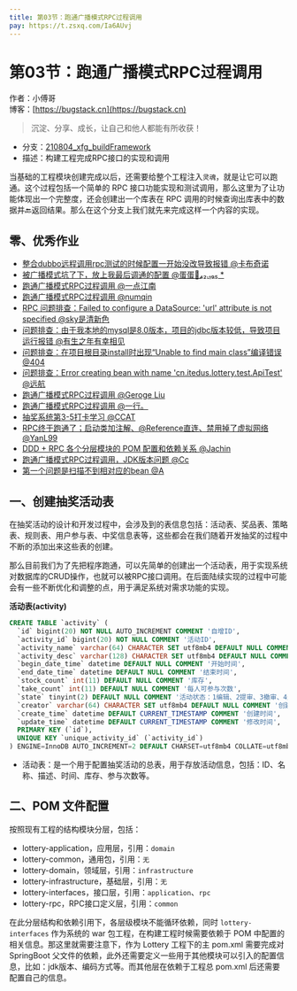 ```yaml
---
title: 第03节：跑通广播模式RPC过程调用
pay: https://t.zsxq.com/Ia6AUvj
---
```


# 第03节：跑通广播模式RPC过程调用

作者：小傅哥
<br/>博客：[https://bugstack.cn](https://bugstack.cn)

>沉淀、分享、成长，让自己和他人都能有所收获！

- 分支：[210804_xfg_buildFramework](https://gitcode.net/KnowledgePlanet/Lottery/-/tree/210804_xfg_buildFramework)
- 描述：构建工程完成RPC接口的实现和调用

当基础的工程模块创建完成以后，还需要给整个工程注入`灵魂`，就是让它可以跑通。这个过程包括一个简单的 RPC 接口功能实现和测试调用，那么这里为了让功能体现出一个完整度，还会创建出一个库表在 RPC 调用的时候查询出库表中的数据并🔙返回结果。那么在这个分支上我们就先来完成这样一个内容的实现。

## 零、优秀作业

- [整合dubbo远程调用rpc测试的时候配置一开始没改导致报错 @卡布奇诺](https://t.zsxq.com/06JaiyFIm)
- [被广播模式坑了下，放上我最后调通的配置 @蛋蛋🏃₄₂.₁₉₅ *](https://t.zsxq.com/06F2V3FqJ)
- [跑通广播模式RPC过程调用 @一点江南](https://t.zsxq.com/06uB27eIu)
- [跑通广播模式RPC过程调用 @numqin](https://t.zsxq.com/06R3rBEA2)
- [RPC 问题排查：Failed to configure a DataSource: 'url' attribute is not specified @sky是清新色](https://t.zsxq.com/06uRvJema)
- [问题排查：由于我本地的mysql是8.0版本，项目的jdbc版本较低，导致项目运行报错 @有生之年有幸相见](https://t.zsxq.com/06vbUNNbe)
- [问题排查：在项目根目录install时出现“Unable to find main class”编译错误 @404](https://t.zsxq.com/06FaqVneM)
- [问题排查：Error creating bean with name 'cn.itedus.lottery.test.ApiTest' @远航](https://t.zsxq.com/06rj6E6QZ)
- [跑通广播模式RPC过程调用 @Geroge Liu](https://t.zsxq.com/06B2NFMBm)
- [跑通广播模式RPC过程调用 @一行。](https://t.zsxq.com/06rjuNFYR)
- [抽奖系统第3-5打卡学习 @CCAT](https://t.zsxq.com/06VRNZfe2)
- [RPC终于跑通了；启动类加注解、@Reference直连、禁用掉了虚拟网络 @YanL99](https://t.zsxq.com/06EIMR7ee)
- [DDD + RPC 各个分层模块的 POM 配置和依赖关系 @Jachin](https://t.zsxq.com/07EqJqRrN)
- [跑通广播模式RPC过程调用，JDK版本问题 @Cc](https://t.zsxq.com/0cJf5EQIc)
- [第一个问题是扫描不到相对应的bean @A](https://t.zsxq.com/0c9V7T8PT)

## 一、创建抽奖活动表

在抽奖活动的设计和开发过程中，会涉及到的表信息包括：活动表、奖品表、策略表、规则表、用户参与表、中奖信息表等，这些都会在我们随着开发抽奖的过程中不断的添加出来这些表的创建。

那么目前我们为了先把程序跑通，可以先简单的创建出一个活动表，用于实现系统对数据库的CRUD操作，也就可以被RPC接口调用。在后面陆续实现的过程中可能会有一些不断优化和调整的点，用于满足系统对需求功能的实现。

**活动表(activity)**

```sql
CREATE TABLE `activity` (
  `id` bigint(20) NOT NULL AUTO_INCREMENT COMMENT '自增ID',
  `activity_id` bigint(20) NOT NULL COMMENT '活动ID',
  `activity_name` varchar(64) CHARACTER SET utf8mb4 DEFAULT NULL COMMENT '活动名称',
  `activity_desc` varchar(128) CHARACTER SET utf8mb4 DEFAULT NULL COMMENT '活动描述',
  `begin_date_time` datetime DEFAULT NULL COMMENT '开始时间',
  `end_date_time` datetime DEFAULT NULL COMMENT '结束时间',
  `stock_count` int(11) DEFAULT NULL COMMENT '库存',
  `take_count` int(11) DEFAULT NULL COMMENT '每人可参与次数',
  `state` tinyint(2) DEFAULT NULL COMMENT '活动状态：1编辑、2提审、3撤审、4通过、5运行(审核通过后worker扫描状态)、6拒绝、7关闭、8开启',
  `creator` varchar(64) CHARACTER SET utf8mb4 DEFAULT NULL COMMENT '创建人',
  `create_time` datetime DEFAULT CURRENT_TIMESTAMP COMMENT '创建时间',
  `update_time` datetime DEFAULT CURRENT_TIMESTAMP COMMENT '修改时间',
  PRIMARY KEY (`id`),
  UNIQUE KEY `unique_activity_id` (`activity_id`)
) ENGINE=InnoDB AUTO_INCREMENT=2 DEFAULT CHARSET=utf8mb4 COLLATE=utf8mb4_bin COMMENT='活动配置';
```

- 活动表：是一个用于配置抽奖活动的总表，用于存放活动信息，包括：ID、名称、描述、时间、库存、参与次数等。

## 二、POM 文件配置

按照现有工程的结构模块分层，包括：
- lottery-application，应用层，引用：`domain`
- lottery-common，通用包，引用：`无`
- lottery-domain，领域层，引用：`infrastructure`
- lottery-infrastructure，基础层，引用：`无`
- lottery-interfaces，接口层，引用：`application`、`rpc`
- lottery-rpc，RPC接口定义层，引用：`common`

在此分层结构和依赖引用下，各层级模块不能循环依赖，同时 `lottery-interfaces` 作为系统的 war 包工程，在构建工程时候需要依赖于 POM 中配置的相关信息。那这里就需要注意下，作为 Lottery 工程下的主 pom.xml 需要完成对 SpringBoot 父文件的依赖，此外还需要定义一些用于其他模块可以引入的配置信息，比如：jdk版本、编码方式等。而其他层在依赖于工程总 pom.xml 后还需要配置自己的信息。
